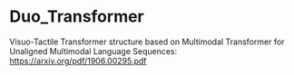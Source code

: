 # Duo_Transformer
Visuo-Tactile Transformer structure based on 
Multimodal Transformer for Unaligned Multimodal Language Sequences: https://arxiv.org/pdf/1906.00295.pdf
